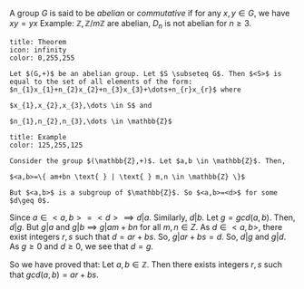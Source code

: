 A group $G$ is said to be *abelian* or *commutative* if for any $x,y \in G$, we have $xy=yx$
Example: $\mathbb{Z},\mathbb{Z}/m\mathbb{Z}$ are abelian, $D_{n}$ is not abelian for $n \geq 3$.

```ad-note
title: Theorem
icon: infinity
color: 0,255,255

Let $(G,+)$ be an abelian group. Let $S \subseteq G$. Then $<S>$ is equal to the set of all elements of the form: $n_{1}x_{1}+n_{2}x_{2}+n_{3}x_{3}+\dots+n_{r}x_{r}$ where

$x_{1},x_{2},x_{3},\dots \in S$ and

$n_{1},n_{2},n_{3},\dots \in \mathbb{Z}$

```
```ad-note
title: Example
color: 125,255,125

Consider the group $(\mathbb{Z},+)$. Let $a,b \in \mathbb{Z}$. Then,

$<a,b>=\{ am+bn \text{ } | \text{ } m,n \in \mathbb{Z} \}$

But $<a,b>$ is a subgroup of $\mathbb{Z}$. So $<a,b>=<d>$ for some $d\geq 0$.
```

Since $a \in <a,b> = <d> \implies d|a$. Similarly, $d|b$. Let $g=gcd(a,b)$. Then, $d|g$. But $g|a$ and $g|b$ $\implies$ $g|am+bn$ for all $m,n \in Z$.
As $d \in <a,b>$, there exist integers $r,s$ such that $d=ar+bs$. So, $g|ar+bs=d$. So, $d|g$ and $g|d$. As $g\geq0$ and $d\geq0$, we see that $d=g$.

So we have proved that:
Let $a,b \in \mathbb{Z}$. Then there exists integers $r,s$ such that $gcd(a,b)=ar+bs$.